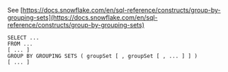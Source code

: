 See [https://docs.snowflake.com/en/sql-reference/constructs/group-by-grouping-sets](https://docs.snowflake.com/en/sql-reference/constructs/group-by-grouping-sets)
```
SELECT ...
FROM ...
[ ... ]
GROUP BY GROUPING SETS ( groupSet [ , groupSet [ , ... ] ] )
[ ... ]
```
